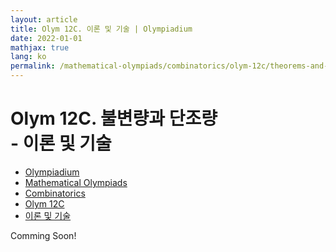 ```yaml
---
layout: article
title: Olym 12C. 이론 및 기술 | Olympiadium
date: 2022-01-01
mathjax: true
lang: ko
permalink: /mathematical-olympiads/combinatorics/olym-12c/theorems-and-techniques/
---
```

# Olym 12C. 불변량과 단조량 <br> <ssup> - 이론 및 기술</ssup>

<ul class="breadcrumb">
	<li><a href="{{ site.baseurl }}/">Olympiadium</a></li> 
	<li><a href="{{ site.baseurl }}/mathematical-olympiads/">Mathematical Olympiads</a></li> 
	<li><a href="{{ site.baseurl }}/mathematical-olympiads/combinatorics/">Combinatorics</a></li> 
	<li><a href="{{ site.baseurl }}/mathematical-olympiads/combinatorics/olym-12c/">Olym 12C</a></li> 
	<li><a href="{{ site.baseurl }}/mathematical-olympiads/combinatorics/olym-12c/theorems-and-techniques/">이론 및 기술</a></li>
</ul>

Comming Soon!

